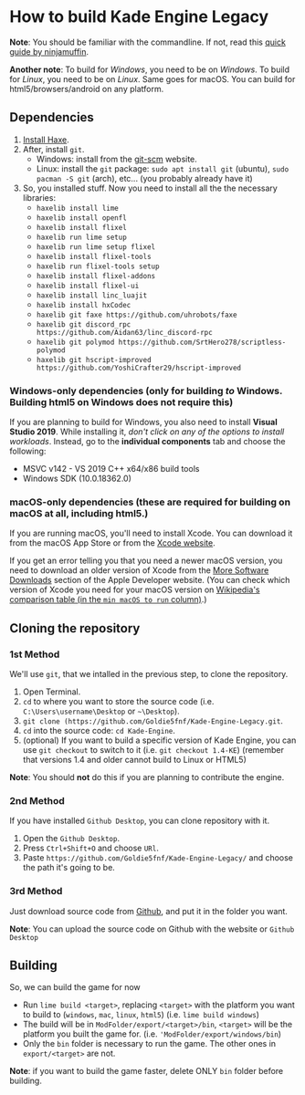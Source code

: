 ﻿# How to build Kade Engine Legacy

**Note**: You should be familiar with the commandline. If not, read this [quick guide by ninjamuffin](https://ninjamuffin99.newgrounds.com/news/post/1090480).

**Another note**: To build for *Windows*, you need to be on *Windows*. To build for *Linux*, you need to be on *Linux*. Same goes for macOS. You can build for html5/browsers/android on any platform.

## Dependencies
 1. [Install Haxe](https://haxe.org/download/).
 2. After, install `git`.
	 - Windows: install from the [git-scm](https://git-scm.com/downloads) website.
	 - Linux: install the `git` package: `sudo apt install git` (ubuntu), `sudo pacman -S git` (arch), etc... (you probably already have it)
 3. So, you installed stuff. Now you need to install all the the necessary libraries:
	 - `haxelib install lime`
	 - `haxelib install openfl`
	 - `haxelib install flixel`
	 - `haxelib run lime setup`
	 - `haxelib run lime setup flixel`
	 - `haxelib install flixel-tools`
	 - `haxelib run flixel-tools setup`
	 - `haxelib install flixel-addons`
	 - `haxelib install flixel-ui`
	 - `haxelib install linc_luajit`
	 - `haxelib install hxCodec`
	 - `haxelib git faxe https://github.com/uhrobots/faxe`
	 - `haxelib git discord_rpc https://github.com/Aidan63/linc_discord-rpc`
	 - `haxelib git polymod https://github.com/SrtHero278/scriptless-polymod`
	 - `haxelib git hscript-improved https://github.com/YoshiCrafter29/hscript-improved`

### Windows-only dependencies (only for building *to* Windows. Building html5 on Windows does not require this)
If you are planning to build for Windows, you also need to install **Visual Studio 2019**.
While installing it, *don't click on any of the options to install workloads*. Instead, go to the **individual components** tab and choose the following:
-   MSVC v142 - VS 2019 C++ x64/x86 build tools
-   Windows SDK (10.0.18362.0)

### macOS-only dependencies (these are required for building on macOS at all, including html5.)
If you are running macOS, you'll need to install Xcode. You can download it from the macOS App Store or from the [Xcode website](https://developer.apple.com/xcode/).

If you get an error telling you that you need a newer macOS version, you need to download an older version of Xcode from the [More Software Downloads](https://developer.apple.com/download/more/) section of the Apple Developer website. (You can check which version of Xcode you need for your macOS version on [Wikipedia's comparison table (in the `min macOS to run` column)](https://en.wikipedia.org/wiki/Xcode#Version_comparison_table).)

## Cloning the repository

### 1st Method
We'll use `git`, that we intalled in the previous step, to clone the repository.
1. Open Terminal.
2. `cd` to where you want to store the source code (i.e. `C:\Users\username\Desktop` or `~\Desktop`).
3. `git clone (https://github.com/Goldie5fnf/Kade-Engine-Legacy.git`.
4. `cd` into the source code: `cd Kade-Engine`.
5. (optional) If you want to build a specific version of Kade Engine, you can use `git checkout` to switch to it (i.e. `git checkout 1.4-KE`) (remember that versions 1.4 and older cannot build to Linux or HTML5)

**Note**: You should **not** do this if you are planning to contribute the engine.

### 2nd Method
If you have installed `Github Desktop`, you can clone repository with it.
1. Open the `Github Desktop`.
2. Press `Ctrl+Shift+O` and choose `URl`.
3. Paste `https://github.com/Goldie5fnf/Kade-Engine-Legacy/` and choose the path it's going to be.

### 3rd Method
Just download source code from [Github](https://github.com/Goldie5fnf/Kade-Engine-Legacy/), and put it in the folder you want.

**Note**: You can upload the source code on Github with the website or `Github Desktop`

## Building
So, we can build the game for now

- Run `lime build <target>`, replacing `<target>` with the platform you want to build to (`windows`, `mac`, `linux`, `html5`) (i.e. `lime build windows`)
- The build will be in `ModFolder/export/<target>/bin`, `<target>` will be the platform you built the game for. (i.e. `'ModFolder/export/windows/bin`)
- Only the `bin` folder is necessary to run the game. The other ones in `export/<target>` are not.

**Note**: if you want to build the game faster, delete ONLY `bin` folder before building.
